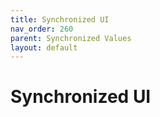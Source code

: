 ```yaml
---
title: Synchronized UI
nav_order: 260
parent: Synchronized Values
layout: default
---
```


# Synchronized UI